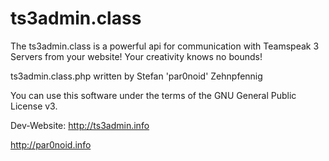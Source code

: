 # ts3admin.class
The ts3admin.class is a powerful api for communication with Teamspeak 3 Servers from your website! Your creativity knows no bounds!

ts3admin.class.php written by Stefan 'par0noid' Zehnpfennig

You can use this software under the terms of the GNU General Public License v3.

Dev-Website: http://ts3admin.info

http://par0noid.info
